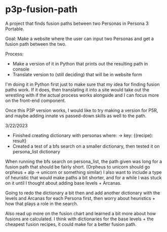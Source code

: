 # p3p-fusion-path
 A project that finds fusion paths between two Personas in Persona 3 Portable.

 Goal: Make a website where the user can input two Personas and get a fusion path
 between the two.

 Process:
 - Make a version of it in Python that prints out the resulting path in console
 - Translate version to (still deciding) that will be in website form

 I'm doing it in Python first just to make sure that my idea for finding fusion paths
 work. If it does, then translating it into a site would take out the wrestling with
 if the actual process works alongside and I can focus more on the front-end component.

 Once this P3P version works, I would like to try making a version for P5R, and maybe
 adding innate vs passed-down skills as well to the path.

3/22/2023
- Finished creating dictionary with personas where:
  -> key: {(recipe): result}
- Created a test of a bfs search on a smaller dictionary, then tested it on persona_list dictionary

When running the bfs search on persona_list, the path given was long for a fusion path that should be fairly short.
(Orpheus to unicorn should go orpheus + alp -> unicorn or something similar)
I also want to include a type of heuristic that would make paths a bit shorter, and for a while I was stuck on it
until I thought about adding base levels + Arcanas.

Going to redo the dictionary a bit then and add another dictionary with the levels and Arcanas for each Persona first,
then worry about heuristics + how that plays a role in the search.

Also read up more on the fusion chart and learned a bit more about how fusions are calculated.
I think with dictionaries for the base levels + the cheapest fusion recipes, it could make for a better fusion path.
